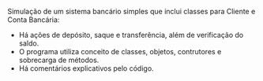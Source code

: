 Simulação de um sistema bancário simples que inclui classes para Cliente e Conta Bancária:
  - Há ações de depósito, saque e transferência, além de verificação do saldo.
  - O programa utiliza conceito de classes, objetos, contrutores e sobrecarga de métodos.
  - Há comentários explicativos pelo código. 

